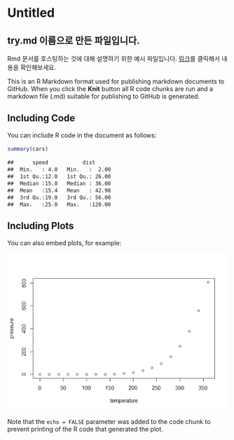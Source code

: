 Untitled
================

try.md 이름으로 만든 파일입니다.
--------------------------------

Rmd 문서를 호스팅하는 것에 대해 설명하기 위한 예시 파일입니다. [링크]()를 클릭해서 내용을 확인해보세요.

This is an R Markdown format used for publishing markdown documents to GitHub. When you click the **Knit** button all R code chunks are run and a markdown file (.md) suitable for publishing to GitHub is generated.

Including Code
--------------

You can include R code in the document as follows:

``` r
summary(cars)
```

    ##      speed           dist       
    ##  Min.   : 4.0   Min.   :  2.00  
    ##  1st Qu.:12.0   1st Qu.: 26.00  
    ##  Median :15.0   Median : 36.00  
    ##  Mean   :15.4   Mean   : 42.98  
    ##  3rd Qu.:19.0   3rd Qu.: 56.00  
    ##  Max.   :25.0   Max.   :120.00

Including Plots
---------------

You can also embed plots, for example:

![](try_files/figure-markdown_github/pressure-1.png)

Note that the `echo = FALSE` parameter was added to the code chunk to prevent printing of the R code that generated the plot.
